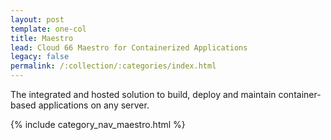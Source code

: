 ```yaml
---
layout: post
template: one-col
title: Maestro
lead: Cloud 66 Maestro for Containerized Applications
legacy: false
permalink: /:collection/:categories/index.html
---
```


<p class="lead">The integrated and hosted solution to build, deploy and maintain container-based applications on any server. </p>

{% include category_nav_maestro.html %}
